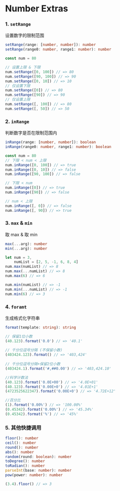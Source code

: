 # Number Extras

### 1. `setRange`

设置数字的限制范围

```typescript
setRange(range: [number, number]): number
setRange(range0: number, range1: number): number
```

```javascript
const num = 80

// 设置上限 & 下限
num.setRange([0, 100]) // => 80
num.setRange([90, 100]) // => 90
num.setRange([0, 10]) // => 10
// 仅设置下限
num.setRange([0]) // => 80
num.setRange([90]) // => 90
// 仅设置上限
num.setRange([, 100]) // => 80
num.setRange([, 50]) // => 50
```

### 2. `inRange`

判断数字是否在限制范围内

```typescript
inRange(range: [number, number]): boolean
inRange(range0: number, range1: number): boolean
```

```javascript
const num = 80
// 下限 < num < 上限
num.inRange([0, 100]) // => true
num.inRange([0, 10]) // => false
num.inRange([90, 100]) // => false

// 下限 < num
num.inRange([0]) // => true
num.inRange([90]) // => false

// num < 上限
num.inRange([, 0]) // => false
num.inRange([, 90]) // => true
```

### 3. `max` & `min`

取 max & 取 min

```typescript
max(...arg): number
min(...arg): number
```

```javascript
let num = 3,
    numList = [2, 5, -1, 6, 8, 4]
num.max(numList) // => 8
num.max(...numList) // => 8
num.max(6) // => 6

num.min(numList) // => -1
num.min(...numList) // => -1
num.min(6) // => 3
```

### 4. `foramt`
生成格式化字符串
```typescript
format(template: string): string
```

```javascript
// 保留1位小数
(40.123).format('0.0') // => '40.1'
         
// 千分位逗号分隔 (不保留小数)
(403424.123).format() // => '403,424'
         
// 千分位逗号分隔+保留2位小数
(403424.1).format('#,##0.00') // => '403,424.10'

//科学计数法
(40.123).format('0.0E+00') // => '4.0E+01'
(40.123).format('0.00E+0') // => '4.01E+1'
(4723525622347).format('0.00E+0') // => '4.72E+12'

//百分比
(1).format('0.00%') // => '100.00%'
(0.45342).format('0.00%') // => '45.34%'
(0.45342).format('%') // => '45%'
```

### 5. 其他快捷调用

```typescript
floor(): number
ceil(): number
round(): number
abs(): number
random(round: boolean): number
toDegree(): number
toRadian(): number
parseInt(base: number): number
pow(power: number): number
```

```javascript
(3.4).floor() // => 3
```
